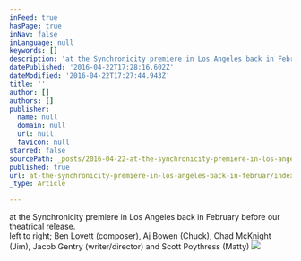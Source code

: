 ```yaml
---
inFeed: true
hasPage: true
inNav: false
inLanguage: null
keywords: []
description: 'at the Synchronicity premiere in Los Angeles back in February before our theatrical release. left to right; Ben Lovett (composer), Aj Bowen (Chuck), Chad McKnight (Jim), Jacob Gentry (writer/director) and Scott Poythress (Matty)'
datePublished: '2016-04-22T17:28:16.602Z'
dateModified: '2016-04-22T17:27:44.943Z'
title: ''
author: []
authors: []
publisher:
  name: null
  domain: null
  url: null
  favicon: null
starred: false
sourcePath: _posts/2016-04-22-at-the-synchronicity-premiere-in-los-angeles-back-in-februar.md
published: true
url: at-the-synchronicity-premiere-in-los-angeles-back-in-februar/index.html
_type: Article

---
```

at the Synchronicity premiere in Los Angeles back in February before our theatrical release.  
left to right; Ben Lovett (composer), Aj Bowen (Chuck), Chad McKnight (Jim), Jacob Gentry (writer/director) and Scott Poythress (Matty)
![](https://the-grid-user-content.s3-us-west-2.amazonaws.com/d449e603-bd71-490c-aba9-0d09994fd870.jpg)